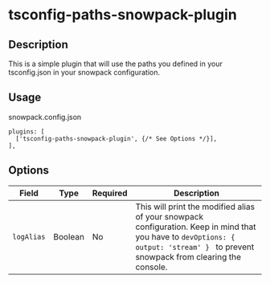# tsconfig-paths-snowpack-plugin

## Description
This is a simple plugin that will use the paths you defined in your tsconfig.json in your snowpack configuration.

## Usage

snowpack.config.json
```
plugins: [
  ['tsconfig-paths-snowpack-plugin', {/* See Options */}],
],
```
## Options
| Field      | Type    | Required | Description                                                        |
|------------|---------|----------|--------------------------------------------------------------------|
| `logAlias` | Boolean | No       | This will print the modified alias of your snowpack configuration. Keep in mind that you have to `devOptions: { output: 'stream' } ` to prevent snowpack from clearing the console. |
